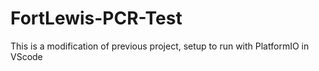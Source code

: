 # FortLewis-PCR-Test

This is a modification of previous project, setup to run with PlatformIO in VScode
